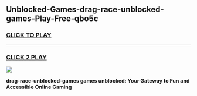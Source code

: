 
## Unblocked-Games-drag-race-unblocked-games-Play-Free-qbo5c
<h3>
<a href="https://premium76.site?title=drag-race-unblocked-games&ref=10A">CLICK TO PLAY</a></h3>
<hr>

<h3>
<a href="https://premium76.site?title=drag-race-unblocked-games&ref=10A">CLICK 2 PLAY</a>
  
</h3>

<a href="https://premium76.site?title=drag-race-unblocked-games&ref=10A"><img src="https://clearcache.store/games.png"></a>


**drag-race-unblocked-games games unblocked: Your Gateway to Fun and Accessible Online Gaming**
